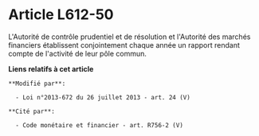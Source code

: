 # Article L612-50

L'Autorité de contrôle prudentiel et de résolution et l'Autorité des marchés financiers établissent conjointement chaque
année un rapport rendant compte de l'activité de leur pôle commun.

**Liens relatifs à cet article**

	**Modifié par**:

	  - Loi n°2013-672 du 26 juillet 2013 - art. 24 (V)

	**Cité par**:

	  - Code monétaire et financier - art. R756-2 (V)
